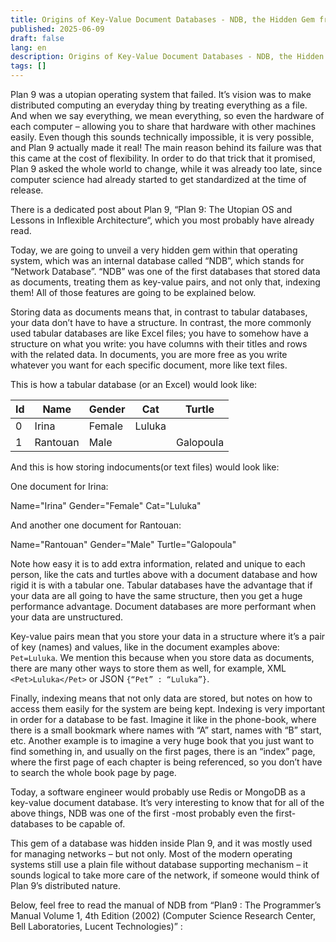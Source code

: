 ```yaml
---
title: Origins of Key-Value Document Databases - NDB, the Hidden Gem from Plan 9
published: 2025-06-09
draft: false
lang: en
description: Origins of Key-Value Document Databases - NDB, the Hidden Gem from Plan 9
tags: []
---
```


Plan 9 was a utopian operating system that failed. It’s vision was to make distributed computing an everyday thing by treating everything as a file. And when we say everything, we mean everything, so even the hardware of each computer – allowing you to share that hardware with other machines easily. Even though this sounds technically impossible, it is very possible, and Plan 9 actually made it real! The main reason behind its failure was that this came at the cost of flexibility. In order to do that trick that it promised, Plan 9 asked the whole world to change, while it was already too late, since computer science had already started to get standardized at the time of release.

There is a dedicated post about Plan 9, “Plan 9: The Utopian OS and Lessons in Inflexible Architecture“, which you most probably have already read.

Today, we are going to unveil a very hidden gem within that operating system, which was an internal database called “NDB”, which stands for “Network Database”. “NDB” was one of the first databases that stored data as documents, treating them as key-value pairs, and not only that, indexing them! All of those features are going to be explained below.

Storing data as documents means that, in contrast to tabular databases, your data don’t have to have a structure.
In contrast, the more commonly used tabular databases are like Excel files; you have to somehow have a structure on what you write: you have columns with their titles and rows with the related data.
In documents, you are more free as you write whatever you want for each specific document, more like text files.

This is how a tabular database (or an Excel) would look like:

Id | Name | Gender | Cat | Turtle |
---|----------|--------|--------|-----------|
0 | Irina | Female | Luluka | |
1 | Rantouan | Male | | Galopoula |

And this is how storing indocuments(or text files) would look like:

One document for Irina:

Name="Irina"
Gender="Female"
Cat="Luluka"

And another one document for Rantouan:

Name="Rantouan"
Gender="Male"
Turtle="Galopoula"

Note how easy it is to add extra information, related and unique to each person, like the cats and turtles above with a document database and how rigid it is with a tabular one. Tabular databases have the advantage that if your data are all going to have the same structure, then you get a huge performance advantage. Document databases are more performant when your data are unstructured.

Key-value pairs mean that you store your data in a structure where it’s a pair of key (names) and values, like in the document examples above: `Pet=Luluka`. We mention this because when you store data as documents, there are many other ways to store them as well, for example, XML `<Pet>Luluka</Pet>` or JSON `{“Pet” : “Luluka”}`.

Finally, indexing means that not only data are stored, but notes on how to access them easily for the system are being kept. Indexing is very important in order for a database to be fast.
Imagine it like in the phone-book, where there is a small bookmark where names with “A” start, names with “B” start, etc. Another example is to imagine a very huge book that you just want to find something in, and usually on the first pages, there is an “index” page, where the first page of each chapter is being referenced, so you don’t have to search the whole book page by page.

Today, a software engineer would probably use Redis or MongoDB as a key-value document database. It’s very interesting to know that for all of the above things, NDB was one of the first -most probably even the first- databases to be capable of.

This gem of a database was hidden inside Plan 9, and it was mostly used for managing networks – but not only. Most of the modern operating systems still use a plain file without database supporting mechanism – it sounds logical to take more care of the network, if someone would think of Plan 9’s distributed nature.

Below, feel free to read the manual of NDB from “Plan9 : The Programmer’s Manual Volume 1, 4th Edition (2002) (Computer Science Research Center, Bell Laboratories, Lucent Technologies)” :
